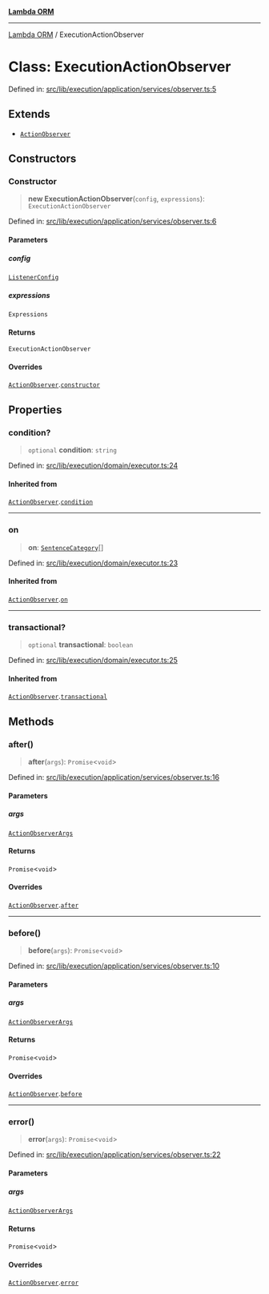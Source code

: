 [**Lambda ORM**](../README.md)

***

[Lambda ORM](../README.md) / ExecutionActionObserver

# Class: ExecutionActionObserver

Defined in: [src/lib/execution/application/services/observer.ts:5](https://github.com/lambda-orm/lambdaorm/blob/c3a91c30fec1b72ec517236790b02085e94a7ae1/src/lib/execution/application/services/observer.ts#L5)

## Extends

- [`ActionObserver`](ActionObserver.md)

## Constructors

### Constructor

> **new ExecutionActionObserver**(`config`, `expressions`): `ExecutionActionObserver`

Defined in: [src/lib/execution/application/services/observer.ts:6](https://github.com/lambda-orm/lambdaorm/blob/c3a91c30fec1b72ec517236790b02085e94a7ae1/src/lib/execution/application/services/observer.ts#L6)

#### Parameters

##### config

[`ListenerConfig`](../interfaces/ListenerConfig.md)

##### expressions

`Expressions`

#### Returns

`ExecutionActionObserver`

#### Overrides

[`ActionObserver`](ActionObserver.md).[`constructor`](ActionObserver.md#constructor)

## Properties

### condition?

> `optional` **condition**: `string`

Defined in: [src/lib/execution/domain/executor.ts:24](https://github.com/lambda-orm/lambdaorm/blob/c3a91c30fec1b72ec517236790b02085e94a7ae1/src/lib/execution/domain/executor.ts#L24)

#### Inherited from

[`ActionObserver`](ActionObserver.md).[`condition`](ActionObserver.md#condition)

***

### on

> **on**: [`SentenceCategory`](../enumerations/SentenceCategory.md)[]

Defined in: [src/lib/execution/domain/executor.ts:23](https://github.com/lambda-orm/lambdaorm/blob/c3a91c30fec1b72ec517236790b02085e94a7ae1/src/lib/execution/domain/executor.ts#L23)

#### Inherited from

[`ActionObserver`](ActionObserver.md).[`on`](ActionObserver.md#on)

***

### transactional?

> `optional` **transactional**: `boolean`

Defined in: [src/lib/execution/domain/executor.ts:25](https://github.com/lambda-orm/lambdaorm/blob/c3a91c30fec1b72ec517236790b02085e94a7ae1/src/lib/execution/domain/executor.ts#L25)

#### Inherited from

[`ActionObserver`](ActionObserver.md).[`transactional`](ActionObserver.md#transactional)

## Methods

### after()

> **after**(`args`): `Promise`\<`void`\>

Defined in: [src/lib/execution/application/services/observer.ts:16](https://github.com/lambda-orm/lambdaorm/blob/c3a91c30fec1b72ec517236790b02085e94a7ae1/src/lib/execution/application/services/observer.ts#L16)

#### Parameters

##### args

[`ActionObserverArgs`](../interfaces/ActionObserverArgs.md)

#### Returns

`Promise`\<`void`\>

#### Overrides

[`ActionObserver`](ActionObserver.md).[`after`](ActionObserver.md#after)

***

### before()

> **before**(`args`): `Promise`\<`void`\>

Defined in: [src/lib/execution/application/services/observer.ts:10](https://github.com/lambda-orm/lambdaorm/blob/c3a91c30fec1b72ec517236790b02085e94a7ae1/src/lib/execution/application/services/observer.ts#L10)

#### Parameters

##### args

[`ActionObserverArgs`](../interfaces/ActionObserverArgs.md)

#### Returns

`Promise`\<`void`\>

#### Overrides

[`ActionObserver`](ActionObserver.md).[`before`](ActionObserver.md#before)

***

### error()

> **error**(`args`): `Promise`\<`void`\>

Defined in: [src/lib/execution/application/services/observer.ts:22](https://github.com/lambda-orm/lambdaorm/blob/c3a91c30fec1b72ec517236790b02085e94a7ae1/src/lib/execution/application/services/observer.ts#L22)

#### Parameters

##### args

[`ActionObserverArgs`](../interfaces/ActionObserverArgs.md)

#### Returns

`Promise`\<`void`\>

#### Overrides

[`ActionObserver`](ActionObserver.md).[`error`](ActionObserver.md#error)
